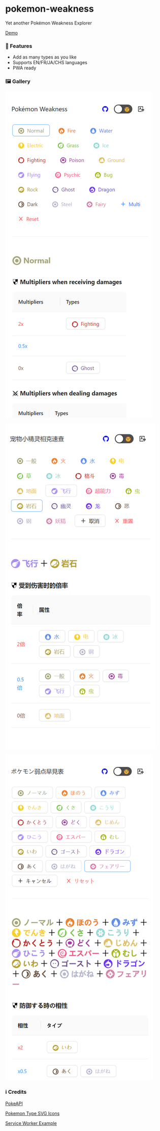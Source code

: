 # pokemon-weakness

Yet another Pokémon Weakness Explorer

[Demo](https://weakness-explorer.web.app/)

### :star2: Features

- Add as many types as you like
- Supports EN/FR/JA/CHS languages
- PWA ready

### :framed_picture: Gallery

![image-20221201194249831](./assets/image-20221201194249831.png)

![image-20221201193852244](./assets/image-20221201193852244.png)

![image-20221201194415764](./assets/image-20221201194415764.png)

### :information_source: Credits

[PokeAPI](https://pokeapi.co/)

[Pokemon Type SVG Icons](https://github.com/duiker101/pokemon-type-svg-icons)

[Service Worker Example](https://googlechrome.github.io/samples/service-worker/basic/)
